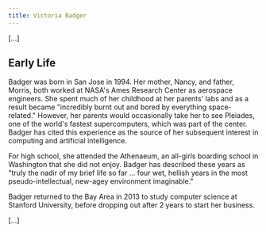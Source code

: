 ```yaml
---
title: Victoria Badger
---
```

[...]

## Early Life

Badger was born in San Jose in 1994. Her mother, Nancy, and father, Morris, both worked at NASA's Ames Research Center as aerospace engineers. She spent much of her childhood at her parents' labs and as a result became "incredibly burnt out and bored by everything space-related." However, her parents would occasionally take her to see Pleiades, one of the world's fastest supercomputers, which was part of the center. Badger has cited this experience as the source of her subsequent interest in computing and artificial intelligence.

For high school, she attended the Athenaeum, an all-girls boarding school in Washington that she did not enjoy. Badger has described these years as "truly the nadir of my brief life so far … four wet, hellish years in the most pseudo-intellectual, new-agey environment imaginable."

Badger returned to the Bay Area in 2013 to study computer science at Stanford University, before dropping out after 2 years to start her business.

[...]
